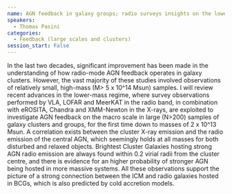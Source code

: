 ```yaml
---
name: AGN feedback in galaxy groups; radio surveys insights on the lower-mass regime
speakers:
  - Thomas Pasini
categories:
  - Feedback (large scales and clusters)
session_start: False
---
```


In the last two decades, significant improvement has been made in the understanding of how radio-mode AGN feedback operates in galaxy clusters. However, the vast majority of these studies involved observations of relatively small, high-mass (M> 5 x 10^14 Msun) samples. I will review recent advances in the lower-mass regime, where survey observations performed by VLA, LOFAR and MeerKAT in the radio band, in combination with eROSITA, Chandra and XMM-Newton in the X-rays, are exploited to investigate AGN feedback on the macro scale in large (N>200) samples of galaxy clusters and groups, for the first time down to masses of 2 x 10^13 Msun. A correlation exists between the cluster X-ray emission and the radio emission of the central AGN, which seemingly holds at all masses for both disturbed and relaxed objects. Brightest Cluster Galaxies hosting strong AGN radio emission are always found within 0.2 virial radii from the cluster centre, and there is evidence for an higher probability of stronger AGN being hosted in more massive systems. All these observations support the picture of a strong connection between the ICM and radio galaxies hosted in BCGs, which is also predicted by cold accretion models.